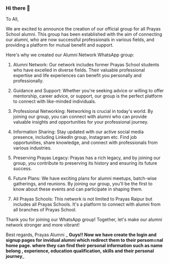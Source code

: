 ### Hi there 👋
To All,

We are excited to announce the creation of our official group for all Prayas School alumni. This group has been established with the aim of connecting our alumni, who are now successful professionals in various fields, and providing a platform for mutual benefit and support.

 Here's why we created our Alumni Network WhatsApp group: 

1. Alumni Network: Our network includes former Prayas School students who have excelled in diverse fields. Their valuable professional expertise and life experiences can benefit you personally and professionally.

2. Guidance and Support: Whether you're seeking advice or willing to offer mentorship, career advice, or support, our group is the perfect platform to connect with like-minded individuals.

3. Professional Networking: Networking is crucial in today's world. By joining our group, you can connect with alumni who can provide valuable insights and opportunities for your professional journey.

4. Information Sharing: Stay updated with our active social media presence, including LinkedIn group, Instagram etc. Find job opportunities, share knowledge, and connect with professionals from various industries.

5. Preserving Prayas Legacy: Prayas has a rich legacy, and by joining our group, you contribute to preserving its history and ensuring its future success.

6. Future Plans: We have exciting plans for alumni meetups, batch-wise gatherings, and reunions. By joining our group, you'll be the first to know about these events and can participate in shaping them.

7. All Prayas Schools: This network is not limited to Prayas Raipur but includes all Prayas Schools. It's a platform to connect with alumni from all branches of Prayas School.

Thank you for joining our WhatsApp group! Together, let's make our alumni network stronger and more vibrant!

Best regards,
Prayas Alumni
_
**Guys!! Now we have create the login and signup pages for invidual alumni which redirect them to their persom=nal home page. where they can find their personal information such as name belong , experience, education qualification, skills and their personal journey**_
<!--
**prayasalumni/prayasalumni** is a ✨ _special_ ✨ repository because its `README.md` (this file) appears on your GitHub profile.

Here are some ideas to get you started:

- 🔭 I’m currently working on ...
- 🌱 I’m currently learning ...
- 👯 I’m looking to collaborate on ...
- 🤔 I’m looking for help with ...
- 💬 Ask me about ...
- 📫 How to reach me: ...
- 😄 Pronouns: ...
- ⚡ Fun fact: ...
-->
